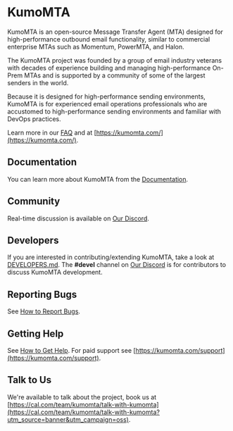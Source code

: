 # KumoMTA

KumoMTA is an open-source Message Transfer Agent (MTA) designed for high-performance outbound email functionality, similar to commercial enterprise MTAs such as Momentum, PowerMTA, and Halon.

The KumoMTA project was founded by a group of email industry veterans with decades of experience building and managing high-performance On-Prem MTAs and is supported by a community of some of the largest senders in the world.

Because it is designed for high-performance sending environments, KumoMTA is for experienced email operations professionals who are accustomed to high-performance sending environments and familiar with DevOps practices.

Learn more in our [FAQ](https://docs.kumomta.com/faq/) and at [https://kumomta.com/](https://kumomta.com/).

## Documentation

You can learn more about KumoMTA from the [Documentation](https://docs.kumomta.com/).

## Community

Real-time discussion is available on [Our Discord](https://kumomta.com/discord).

## Developers

If you are interested in contributing/extending KumoMTA, take a look at
[DEVELOPERS.md](DEVELOPERS.md). The **#devel** channel on [Our Discord](https://kumomta.com/discord) is for contributors to discuss KumoMTA development.

## Reporting Bugs

See [How to Report Bugs](https://docs.kumomta.com/userguide/general/report/).

## Getting Help

See [How to Get Help](https://docs.kumomta.com/userguide/general/get_help/). For paid support see [https://kumomta.com/support](https://kumomta.com/support).

## Talk to Us

We're available to talk about the project, book us at [https://cal.com/team/kumomta/talk-with-kumomta](https://cal.com/team/kumomta/talk-with-kumomta?utm_source=banner&utm_campaign=oss).
